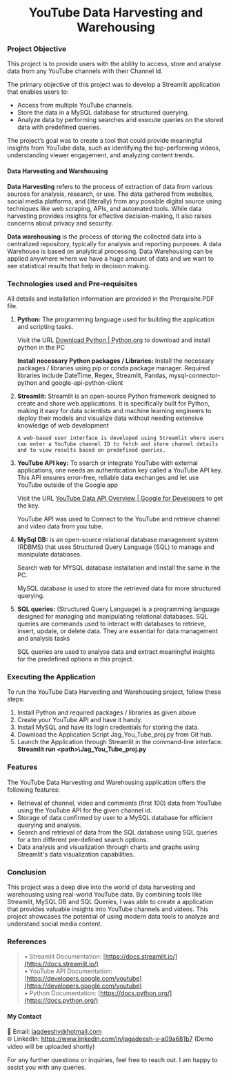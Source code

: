 <h1 align="center">
YouTube Data Harvesting and Warehousing
</h1>

### Project Objective
This project is to provide users with the ability to access, store and analyse data from any YouTube channels with their Channel Id. 

The primary objective of this project was to develop a Streamlit application that enables users to:

+	Access from multiple YouTube channels.
+	Store the data in a MySQL database for structured querying.
+	Analyze data by performing searches and execute queries on the stored data with predefined queries.

The project’s goal was to create a tool that could provide meaningful insights from YouTube data, such as identifying the top-performing videos, understanding viewer engagement, and analyzing content trends.

#### Data Harvesting and Warehousing

**Data Harvesting** refers to the process of extraction of data from various sources for analysis, research, or use. The data gathered from websites, social media platforms, and (literally) from any possible digital source using techniques like web scraping, APIs, and automated tools. While data harvesting provides insights for effective decision-making, it also raises concerns about privacy and security.

**Data warehousing** is the process of storing the collected data into a centralized repository, typically for analysis and reporting purposes. A data Warehouse is based on analytical processing.  Data Warehousing can be applied anywhere where we have a huge amount of data and we want to see statistical results that help in decision making. 

### Technologies used and Pre-requisites

All details and installation information are provided in the Prerquisite.PDF file.

1.	**Python:** The programming language used for building the application and scripting tasks.

    Visit the URL  [Download Python | Python.org](https://www.python.org/downloads/)    to download and install python in the PC

    **Install necessary Python packages / Libraries:** Install the necessary packages / libraries using pip or conda package manager. Required libraries include DateTime, Regex, Streamlit, Pandas, mysql-connector-python and google-api-python-client

2.	**Streamlit:** Streamlit is an open-source Python framework designed to create and share web applications. It is specifically built for Python, making it easy for data scientists and machine learning engineers to deploy their models and visualize data without needing extensive knowledge of web development
	
        A web-based user interface is developed using Streamlit where users can enter a YouTube channel ID to fetch and store channel details and to view results based on predefined queries.

3.	**YouTube API  key:** To search or integrate YouTube with external applications, one needs an authentication key called a YouTube API key.  This API ensures error-free, reliable data exchanges and let use YouTube outside of the Google app
	
     Visit the URL [YouTube Data API Overview  |  Google for Developers](https://developers.google.com/youtube/v3/getting-started) to get the key.
  	
     YouTube API was used to Connect to the YouTube and retrieve channel and video data from you tube.
  	
4.	**MySql DB:**  is an open-source relational database management system (RDBMS) that uses Structured Query Language (SQL) to manage and manipulate databases.

     Search web for MYSQL database installation and install the same in the PC.

     MySQL database is used to store the retrieved data for more structured querying.
  	
5.	**SQL queries:** (Structured Query Language) is a programming language designed for managing and manipulating relational databases. SQL queries are commands used to interact with databases to retrieve, insert, update, or delete data. They are essential for data management and analysis tasks
	
     SQL queries are used to analyse data and extract meaningful insights for the predefined options in this project.

### Executing the Application 

To run the YouTube Data Harvesting and Warehousing project, follow these steps:

1.	Install Python and required packages / libraries as given above
2.	Create your YouTube API and have it handy.
3.	Install MySQL and have its login credentials for storing the data.
4.	Download the Application Script Jag_You_Tube_proj.py from Git hub. 
5.	Launch the Application through Streamlit in the command-line interface.  
     **Streamlit run \<path>\Jag_You_Tube_proj.py**

### Features

The YouTube Data Harvesting and Warehousing application offers the following features:
+	Retrieval of channel, video and comments (first 100) data from YouTube using the YouTube API for the given channel id.
+	Storage of data confirmed by user to a MySQL database for efficient querying and analysis.
+	Search and retrieval of data from the SQL database using SQL queries for a ten different pre-defined search options.
+	Data analysis and visualization through charts and graphs using Streamlit's data visualization capabilities.

### Conclusion

This project was a deep dive into the world of data harvesting and warehousing using real-world YouTube data. By combining tools like Streamlit,  MySQL DB and SQL Queries, I was able to create a application that provides valuable insights into YouTube channels and videos. This project showcases the potential of using modern data tools to analyze and understand social media content.

### References

> •	Streamlit Documentation: [https://docs.streamlit.io/](https://docs.streamlit.io/)  
> •	YouTube API Documentation: [https://developers.google.com/youtube](https://developers.google.com/youtube)  
> •	Python Documentation: [https://docs.python.org/](https://docs.python.org/)

#### My Contact
📧 Email: jagdeeshv@hotmail.com  
🌐 LinkedIn: https://www.linkedin.com/in/jagadeesh-v-a09a681b7 (Demo video will be uploaded shortly)

For any further questions or inquiries, feel free to reach out. I am happy to assist you with any queries.


